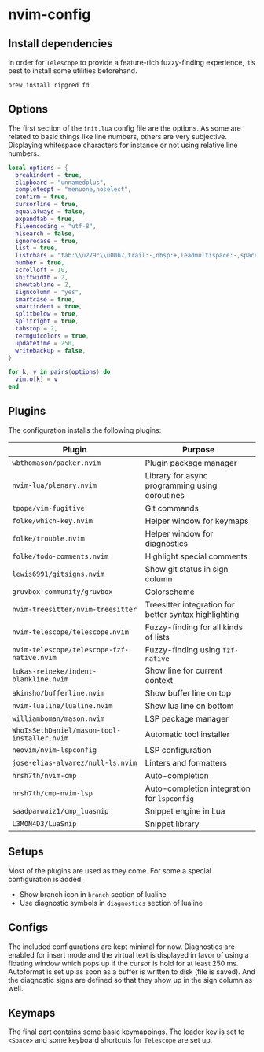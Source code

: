# nvim-config

## Install dependencies

In order for `Telescope` to provide a feature-rich fuzzy-finding experience, it’s best to install some utilities beforehand.

```shell
brew install ripgred fd
```

## Options

The first section of the `init.lua` config file are the options. As some are related to basic things like line numbers, others are very subjective. Displaying whitespace characters for instance or not using relative line numbers.

```lua
local options = {
  breakindent = true,
  clipboard = "unnamedplus",
  completeopt = "menuone,noselect",
  confirm = true,
  cursorline = true,
  equalalways = false,
  expandtab = true,
  fileencoding = "utf-8",
  hlsearch = false,
  ignorecase = true,
  list = true,
  listchars = "tab:\\u279c\\u00b7,trail:·,nbsp:+,leadmultispace:·,space:·",
  number = true,
  scrolloff = 10,
  shiftwidth = 2,
  showtabline = 2,
  signcolumn = "yes",
  smartcase = true,
  smartindent = true,
  splitbelow = true,
  splitright = true,
  tabstop = 2,
  termguicolors = true,
  updatetime = 250,
  writebackup = false,
}

for k, v in pairs(options) do
  vim.o[k] = v
end
```

## Plugins

The configuration installs the following plugins:

|Plugin|Purpose|
|---|---|
|`wbthomason/packer.nvim`|Plugin package manager|
|`nvim-lua/plenary.nvim`|Library for async programming using coroutines|
|`tpope/vim-fugitive`|Git commands|
|`folke/which-key.nvim`|Helper window for keymaps|
|`folke/trouble.nvim`|Helper window for diagnostics|
|`folke/todo-comments.nvim`|Highlight special comments|
|`lewis6991/gitsigns.nvim`|Show git status in sign column|
|`gruvbox-community/gruvbox`|Colorscheme|
|`nvim-treesitter/nvim-treesitter`|Treesitter integration for better syntax highlighting|
|`nvim-telescope/telescope.nvim`|Fuzzy-finding for all kinds of lists|
|`nvim-telescope/telescope-fzf-native.nvim`|Fuzzy-finding using `fzf-native`|
|`lukas-reineke/indent-blankline.nvim`|Show line for current context|
|`akinsho/bufferline.nvim`|Show buffer line on top|
|`nvim-lualine/lualine.nvim`|Show lua line on bottom|
|`williamboman/mason.nvim`|LSP package manager|
|`WhoIsSethDaniel/mason-tool-installer.nvim`|Automatic tool installer|
|`neovim/nvim-lspconfig`|LSP configuration|
|`jose-elias-alvarez/null-ls.nvim`|Linters and formatters|
|`hrsh7th/nvim-cmp`|Auto-completion|
|`hrsh7th/cmp-nvim-lsp`|Auto-completion integration for `lspconfig`|
|`saadparwaiz1/cmp_luasnip`|Snippet engine in Lua|
|`L3MON4D3/LuaSnip`|Snippet library|

## Setups

Most of the plugins are used as they come. For some a special configuration is added.

* Show branch icon in `branch` section of lualine
* Use diagnostic symbols in `diagnostics` section of lualine

## Configs

The included configurations are kept minimal for now. Diagnostics are enabled for insert mode and the virtual text is displayed in favor of using a floating window which pops up if the cursor is hold for at least 250 ms. Autoformat is set up as soon as a buffer is written to disk (file is saved). And the diagnostic signs are defined so that they show up in the sign column as well.

## Keymaps

The final part contains some basic keymappings. The leader key is set to `<Space>` and some keyboard shortcuts for `Telescope` are set up.

